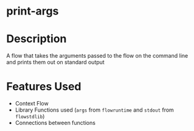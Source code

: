print-args
==

Description
===
A flow that takes the arguments passed to the flow on the command line and prints them out on standard
output

Features Used
===
* Context Flow
* Library Functions used (`args` from `flowruntime` and `stdout` from `flowstdlib`)
* Connections between functions